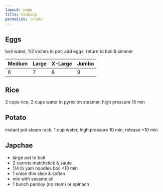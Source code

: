 ```yaml
---
layout: page
title: Cooking
permalink: /cook/
---
```


Eggs
----
boil water, 1/2 inches in pot; add eggs, return to boil & simmer

| Medium | Large | X-Large | Jumbo |
| ------ | ----- | ------- | ----- |
| 6 | 7 | 8 | 9 |

Rice
----
2 cups rice, 2 cups water in pyrex on steamer, high pressure 15 min

Potato
------
instant pot steam rack, 1 cup water, high pressure 10 min, release >10 min

Japchae
-------
- large pot to boil
- 2 carrots matchstick & saute
- 1/4 lb yam noodles boil <10 min
- 1 onion thin slice & soften
- mix with sesame oil
- 1 bunch parsley (no stem) or spinach
